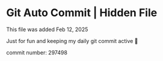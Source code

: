 # Git Auto Commit | Hidden File

This file was added Feb 12, 2025

Just for fun and keeping my daily git commit active 🤪

commit number: 297498
